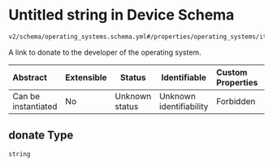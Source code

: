 # Untitled string in Device Schema

```txt
v2/schema/operating_systems.schema.yml#/properties/operating_systems/items/properties/donate
```

A link to donate to the developer of the operating system.


| Abstract            | Extensible | Status         | Identifiable            | Custom Properties | Additional Properties | Access Restrictions | Defined In                                                           |
| :------------------ | ---------- | -------------- | ----------------------- | :---------------- | --------------------- | ------------------- | -------------------------------------------------------------------- |
| Can be instantiated | No         | Unknown status | Unknown identifiability | Forbidden         | Allowed               | none                | [device.schema.json\*](../device.schema.json "open original schema") |

## donate Type

`string`
